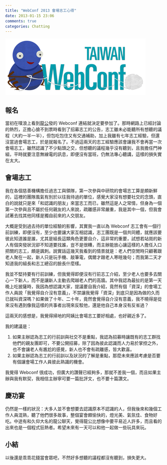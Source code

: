 ```yaml
---
title: "WebConf 2013 會場志工心得"
date: 2013-01-15 23:06
comments: true
categories: Chatting
---
```


![](/images/webconf.png)

## 報名

當初在噗浪上看到[龍公](http://www.plurk.com/aquarianboy)發的 Webconf 連結就決定要參加了。那時網路上已經討論的熱烈，正擔心搶不到票時看到了招募志工的公告，志工雖未必能聽所有想聽的議程（大約一半一半），但包吃包住又有交通補助，加上我雖有七年志工經驗，但還沒當過會場志工，於是就報名了。不過這兩天的志工經驗應該會讓我不會再當一次會場志工，雖然認識了不少點頭之交，但想聽的議程幾乎沒有聽到，且我擔任門神組，平時就要注意無線電的訊息，即便沒有當班，仍無法專心聽講，這樣的損失實在太大。

## 會場志工

我在各個慈善機構擔任過志工與領隊，第一次參與中研院的會場志工算是頗新鮮的，這裡的團隊風氣有別於以往我待過的單位，感覺大家沒有想要社交的念頭，直白的說就只是來「和認識的朋友」來當志工而已，雖然這是人之常情，但身為一個第一次參與且不屬於任何親友的人來說，疏離感非常嚴重，我是其中一個，但我會試著去找其他同樣是獨自前來的人交朋友。

大概是受到過去待的單位經驗的影響，其實我一直以為 Webconf 志工會有一個行前訓練，即便沒有，至少也要讓大家互相認識，志工團既是一個共同體，就應該要彼此知道誰是誰，尤其是組長這類角色更要自介，這非常的重要，試想若站崗的新人有個突發狀況卻不知道要找誰，豈不是很糟，而主辦能放心讓這樣的人擔任入口把關的志工，頗是諷刺。說實話這幾天我看到的情景就是：老人們空閒時只顧著跟老人聚在一起，新人只是玩手機、敲筆電，偶爾才跟老人寒暄幾句；而我第二天才知道我的組長和志工總召的臉長什麼樣。

我並不堅持要有行前訓練，但我覺得即便沒有行前志工介紹，至少老人也要多去關心一下新人，而不是讓新人主動去爬越老人們的高牆。其中我認為最扯的是第一天晚上吃披薩時，我因為想認識大家，提議要自我介紹，竟然有個「資深」的會場工作人員說「我覺得自介沒有意義」，不禁讓我覺得「資深」到底只是因為做的久而已就叫資深嗎？如果做了十年、二十年，竟然會覺得自介沒有意義，我不曉得是從來沒有遇到像我這樣的共事者出現來反駁他，還是他自己本身沒有反省過？

這兩天的感想是，我覺得掃地的阿姨比會場志工要好相處，也好親近多了。

我的建議是：

1.  如果主辦認為志工的行前訓與社交不是重點，我認為招募時讓既有的志工群找他們的親友團即可，不要公開招募，除了因為彼此認識而人力易於掌控之外，也不會讓老人有尷尬的感覺，新人也不會有疏離感，皆大歡喜。
2.  如果主辦認為志工的行前訓以及狀況的了解是重點，那麼未來應該考慮是否要有個讓會場工作人員彼此熟識的機會。

我覺得 Webconf 很成功，但廣大的讚聲已經夠多，那就不差我一個，而且如果主辦與我有默契，我相信主辦寧可要一篇批評文，也不要十篇讚文。

## 慶功宴

仍然是一樣的狀況：大多人並不會想要去認識原本不認識的人，但我後來和幾個工作人員混熟，聽了他們很多故事，整個宴會頗愉快的，燈光美、氣氛佳、食物好吃。中途有和久仰大名的龍公聊天，覺得龍公比想像中要平易近人許多，而且看的出來也是一個程式狂熱者。希望未來有一天可以和他一起做一些玩具來玩。

## 小結

以後還是乖乖花錢當會眾吧，不然好多想聽的議程都沒有聽到，損失更大。
